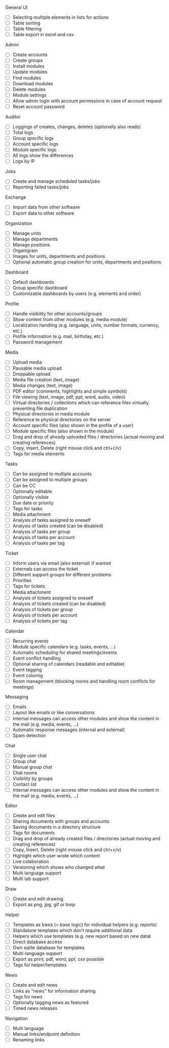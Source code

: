 General UI
- [ ] Selecting multiple elements in lists for actions
- [ ] Table sorting
- [ ] Table filtering
- [ ] Table export in excel and csv

Admin
- [ ] Create accounts
- [ ] Create groups
- [ ] Install modules
- [ ] Update modules
- [ ] Find modules
- [ ] Download modules
- [ ] Delete modules
- [ ] Module settings
- [ ] Allow admin login with account permissions in case of account request
- [ ] Reset account password

Auditor
- [ ] Loggings of creates, changes, deletes (optionally also reads)
- [ ] Total logs
- [ ] Group specific logs
- [ ] Account specific logs
- [ ] Module specific logs
- [ ] All logs show the differences
- [ ] Logs by IP

Jobs
- [ ] Create and manage scheduled tasks/jobs
- [ ] Reporting failed tasks/jobs

Exchange
- [ ] Import data from other software
- [ ] Export data to other software

Organization
- [ ] Manage units
- [ ] Manage departments
- [ ] Manage positions
- [ ] Organigram
- [ ] Images for units, departments and positions
- [ ] Optional automatic group creation for units, departments and positions

Dashboard
- [ ] Default dashboards
- [ ] Group specific dashboard
- [ ] Customizable dashboards by users (e.g. elements and order)

Profile
- [ ] Handle visibility for other accounts/groups
- [ ] Show content from other modules (e.g. media module)
- [ ] Localization handling (e.g. language, units, number formats, currency, etc.)
- [ ] Profile information (e.g. mail, birthday, etc.)
- [ ] Password management

Media
- [ ] Upload media
- [ ] Pausable media upload
- [ ] Droppable upload
- [ ] Media file creation (text, image)
- [ ] Media changes (text, image)
- [ ] PDF editor (comments, highlights and simple symbols)
- [ ] File viewing (text, image, pdf, ppt, word, audio, video)
- [ ] Virtual directories / collections which can reference files virtually preventing file duplication
- [ ] Physical directories in media module
- [ ] Reference to physical directories on the server
- [ ] Account specific files (also shown in the profile of a user)
- [ ] Module specific files (also shown in the module)
- [ ] Drag and drop of already uploaded files / directories (actual moving and creating references)
- [ ] Copy, Insert, Delete (right mouse click and ctrl+c/v)
- [ ] Tags for media elements

Tasks
- [ ] Can be assigned to multiple accounts
- [ ] Can be assigned to multiple groups
- [ ] Can be CC 
- [ ] Optionally editable
- [ ] Optionally visible
- [ ] Due date or priority
- [ ] Tags for tasks
- [ ] Media attachment
- [ ] Analysis of tasks assigned to oneself
- [ ] Analysis of tasks created (can be disabled)
- [ ] Analysis of tasks per group
- [ ] Analysis of tasks per account
- [ ] Analysis of tasks per tag

Ticket
- [ ] Inform users via email (also external) if wanted
- [ ] Externals can access the ticket
- [ ] Different support groups for different problems
- [ ] Priorities
- [ ] Tags for tickets
- [ ] Media attachment
- [ ] Analysis of tickets assigned to oneself
- [ ] Analysis of tickets created (can be disabled)
- [ ] Analysis of tickets per group
- [ ] Analysis of tickets per account
- [ ] Analysis of tickets per tag

Calendar
- [ ] Recurring events
- [ ] Module specific calendars (e.g. tasks, events, ...)
- [ ] Automatic scheduling for shared meetings/events
- [ ] Event conflict handling
- [ ] Optional sharing of calendars (readable and editable)
- [ ] Event tagging
- [ ] Event coloring
- [ ] Room management (blocking rooms and handling room conflicts for meetings)

Messaging
- [ ] Emails
- [ ] Layout like emails or like conversations
- [ ] Internal messages can access other modules and show the content in the mail (e.g. media, events, ...)
- [ ] Automatic response messages (internal and external)
- [ ] Spam detection

Chat
- [ ] Single user chat
- [ ] Group chat
- [ ] Manual group chat
- [ ] Chat rooms
- [ ] Visibility by groups
- [ ] Contact list
- [ ] Internal messages can access other modules and show the content in the mail (e.g. media, events, ...)

Editor
- [ ] Create and edit files
- [ ] Sharing documents with groups and accounts
- [ ] Saving documents in a directory structure
- [ ] Tags for documents
- [ ] Drag and drop of already created files / directories (actual moving and creating references)
- [ ] Copy, Insert, Delete (right mouse click and ctrl+c/v)
- [ ] Highlight which user wrote which content
- [ ] Live colaboration
- [ ] Versioning which shows who changed what
- [ ] Multi language support
- [ ] Multi tab support

Draw
- [ ] Create and edit drawing
- [ ] Export as png, jpg, gif or bmp

Helper
- [ ] Templates as basis (= base logic) for individual helpers (e.g. reports)
- [ ] Standalone templates which don't require additional data
- [ ] Helpers which use templates (e.g. new report based on new data)
- [ ] Direct database access
- [ ] Own sqlite database for templates
- [ ] Multi-language support
- [ ] Export as print, pdf, word, ppt, csv possible
- [ ] Tags for helper/templates

News
- [ ] Create and edit news
- [ ] Links as "news" for information sharing
- [ ] Tags for news
- [ ] Optionally tagging news as featured
- [ ] Timed news releases

Navigation
- [ ] Multi language
- [ ] Manual links/endpoint definition
- [ ] Renaming links
